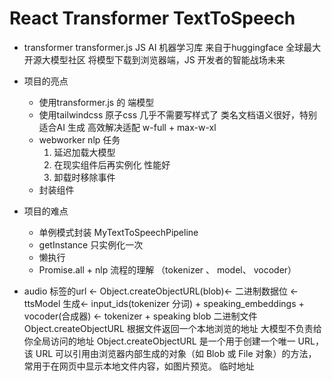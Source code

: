 # React Transformer TextToSpeech

- transformer
    transformer.js JS AI 机器学习库
    来自于huggingface 全球最大开源大模型社区
    将模型下载到浏览器端，JS 开发者的智能战场未来

- 项目的亮点
    - 使用transformer.js 的 端模型
    - 使用tailwindcss 原子css 几乎不需要写样式了
        类名文档语义很好，特别适合AI 生成
        高效解决适配 w-full +  max-w-xl
    - webworker nlp 任务
        1. 延迟加载大模型
        2. 在现实组件后再实例化 性能好
        3. 卸载时移除事件
    - 封装组件
- 项目的难点
    - 单例模式封装 MyTextToSpeechPipeline
    - getInstance 只实例化一次 
    - 懒执行 
    - Promise.all + nlp 流程的理解 （tokenizer 、 model、 vocoder）

- audio 标签的url <- Object.createObjectURL(blob)<- 二进制数据位 <- ttsModel 生成<-
    input_ids(tokenizer 分词) + speaking_embeddings + vocoder(合成器)  <- tokenizer + speaking
    blob 二进制文件
    Object.createObjectURL 根据文件返回一个本地浏览的地址 
    大模型不负责给你全局访问的地址 
    Object.createObjectURL 是一个用于创建一个唯一 URL，该 URL 
    可以引用由浏览器内部生成的对象（如 Blob 或 File 对象）的方法，常用于在网页中显示本地文件内容，如图片预览。
    临时地址
